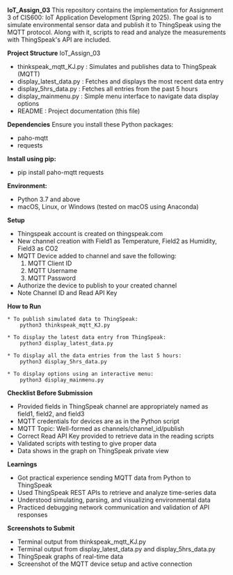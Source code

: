 **IoT_Assign_03**
This repository contains the implementation for Assignment 3 of CIS600: IoT Application Development (Spring 2025). 
The goal is to simulate environmental sensor data and publish it to ThingSpeak using the MQTT protocol. 
Along with it, scripts to read and analyze the measurements with ThingSpeak's API are included.

**Project Structure**
IoT_Assign_03
* thinkspeak_mqtt_KJ.py          : Simulates and publishes data to ThingSpeak (MQTT)
* display_latest_data.py         : Fetches and displays the most recent data entry
* display_5hrs_data.py           : Fetches all entries from the past 5 hours
* display_mainmenu.py            : Simple menu interface to navigate data display options
* README                         : Project documentation (this file)

**Dependencies**
Ensure you install these Python packages:
* paho-mqtt
* requests

**Install using pip:**
* pip install paho-mqtt requests

**Environment:**
* Python 3.7 and above
* macOS, Linux, or Windows (tested on macOS using Anaconda)

**Setup**
* Thingspeak account is created on thingspeak.com
* New channel creation with Field1 as Temperature, Field2 as Humidity, Field3 as CO2
* MQTT Device added to channel and save the following:
	1) MQTT Client ID
	2) MQTT Username
	3) MQTT Password
* Authorize the device to publish to your created channel
* Note Channel ID and Read API Key

**How to Run**

	* To publish simulated data to ThingSpeak:
		python3 thinkspeak_mqtt_KJ.py
	
	* To display the latest data entry from ThingSpeak:
		python3 display_latest_data.py
	
	* To display all the data entries from the last 5 hours:
		python3 display_5hrs_data.py
	
	* To display options using an interactive menu:
		python3 display_mainmenu.py

**Checklist Before Submission**
* Provided fields in ThingSpeak channel are appropriately named as field1, field2, and field3
* MQTT credentials for devices are as in the Python script
* MQTT Topic: Well-formed as channels/channel_id/publish
* Correct Read API Key provided to retrieve data in the reading scripts
* Validated scripts with testing to give proper data
* Data shows in the graph on ThingSpeak private view

**Learnings**
* Got practical experience sending MQTT data from Python to ThingSpeak
* Used ThingSpeak REST APIs to retrieve and analyze time-series data
* Understood simulating, parsing, and visualizing environmental data
* Practiced debugging network communication and validation of API responses

**Screenshots to Submit**
* Terminal output from thinkspeak_mqtt_KJ.py
* Terminal output from display_latest_data.py and display_5hrs_data.py
* ThingSpeak graphs of real-time data
* Screenshot of the MQTT device setup and active connection
